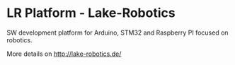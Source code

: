 # LR Platform - Lake-Robotics
SW development platform for Arduino, STM32 and Raspberry PI focused on robotics.

More details on http://lake-robotics.de/
